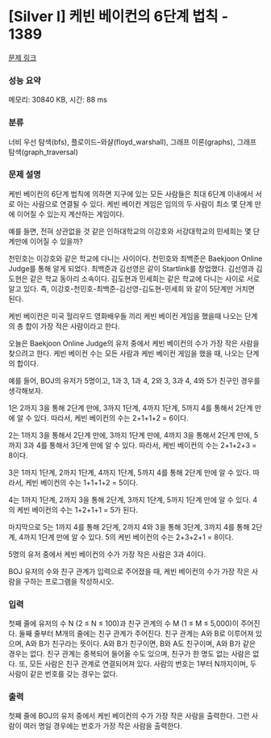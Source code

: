 # [Silver I] 케빈 베이컨의 6단계 법칙 - 1389 

[문제 링크](https://www.acmicpc.net/problem/1389) 

### 성능 요약

메모리: 30840 KB, 시간: 88 ms

### 분류

너비 우선 탐색(bfs), 플로이드–와샬(floyd_warshall), 그래프 이론(graphs), 그래프 탐색(graph_traversal)

### 문제 설명

<p>케빈 베이컨의 6단계 법칙에 의하면 지구에 있는 모든 사람들은 최대 6단계 이내에서 서로 아는 사람으로 연결될 수 있다. 케빈 베이컨 게임은 임의의 두 사람이 최소 몇 단계 만에 이어질 수 있는지 계산하는 게임이다.</p>

<p>예를 들면, 전혀 상관없을 것 같은 인하대학교의 이강호와 서강대학교의 민세희는 몇 단계만에 이어질 수 있을까?</p>

<p>천민호는 이강호와 같은 학교에 다니는 사이이다. 천민호와 최백준은 Baekjoon Online Judge를 통해 알게 되었다. 최백준과 김선영은 같이 Startlink를 창업했다. 김선영과 김도현은 같은 학교 동아리 소속이다. 김도현과 민세희는 같은 학교에 다니는 사이로 서로 알고 있다. 즉, 이강호-천민호-최백준-김선영-김도현-민세희 와 같이 5단계만 거치면 된다.</p>

<p>케빈 베이컨은 미국 헐리우드 영화배우들 끼리 케빈 베이컨 게임을 했을때 나오는 단계의 총 합이 가장 적은 사람이라고 한다.</p>

<p>오늘은 Baekjoon Online Judge의 유저 중에서 케빈 베이컨의 수가 가장 작은 사람을 찾으려고 한다. 케빈 베이컨 수는 모든 사람과 케빈 베이컨 게임을 했을 때, 나오는 단계의 합이다.</p>

<p>예를 들어, BOJ의 유저가 5명이고, 1과 3, 1과 4, 2와 3, 3과 4, 4와 5가 친구인 경우를 생각해보자.</p>

<p>1은 2까지 3을 통해 2단계 만에, 3까지 1단계, 4까지 1단계, 5까지 4를 통해서 2단계 만에 알 수 있다. 따라서, 케빈 베이컨의 수는 2+1+1+2 = 6이다.</p>

<p>2는 1까지 3을 통해서 2단계 만에, 3까지 1단계 만에, 4까지 3을 통해서 2단계 만에, 5까지 3과 4를 통해서 3단계 만에 알 수 있다. 따라서, 케빈 베이컨의 수는 2+1+2+3 = 8이다.</p>

<p>3은 1까지 1단계, 2까지 1단계, 4까지 1단계, 5까지 4를 통해 2단계 만에 알 수 있다. 따라서, 케빈 베이컨의 수는 1+1+1+2 = 5이다.</p>

<p>4는 1까지 1단계, 2까지 3을 통해 2단계, 3까지 1단계, 5까지 1단계 만에 알 수 있다. 4의 케빈 베이컨의 수는 1+2+1+1 = 5가 된다.</p>

<p>마지막으로 5는 1까지 4를 통해 2단계, 2까지 4와 3을 통해 3단계, 3까지 4를 통해 2단계, 4까지 1단계 만에 알 수 있다. 5의 케빈 베이컨의 수는 2+3+2+1 = 8이다.</p>

<p>5명의 유저 중에서 케빈 베이컨의 수가 가장 작은 사람은 3과 4이다.</p>

<p>BOJ 유저의 수와 친구 관계가 입력으로 주어졌을 때, 케빈 베이컨의 수가 가장 작은 사람을 구하는 프로그램을 작성하시오.</p>

### 입력 

 <p>첫째 줄에 유저의 수 N (2 ≤ N ≤ 100)과 친구 관계의 수 M (1 ≤ M ≤ 5,000)이 주어진다. 둘째 줄부터 M개의 줄에는 친구 관계가 주어진다. 친구 관계는 A와 B로 이루어져 있으며, A와 B가 친구라는 뜻이다. A와 B가 친구이면, B와 A도 친구이며, A와 B가 같은 경우는 없다. 친구 관계는 중복되어 들어올 수도 있으며, 친구가 한 명도 없는 사람은 없다. 또, 모든 사람은 친구 관계로 연결되어져 있다. 사람의 번호는 1부터 N까지이며, 두 사람이 같은 번호를 갖는 경우는 없다.</p>

### 출력 

 <p>첫째 줄에 BOJ의 유저 중에서 케빈 베이컨의 수가 가장 작은 사람을 출력한다. 그런 사람이 여러 명일 경우에는 번호가 가장 작은 사람을 출력한다.</p>

